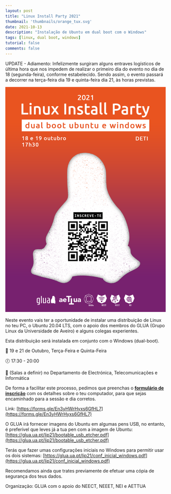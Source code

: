 ```yaml
---
layout: post
title: "Linux Install Party 2021"
thumbnail: 'thumbnails/orange_tux.svg'
date: 2021-10-13
description: "Instalação de Ubuntu em dual boot com o Windows"
tags: [linux, dual boot, windows]
tutorial: false
comments: false
---
```


UPDATE - Adiamento: 
Infelizmente surgiram alguns entraves logísticos de última hora que nos impedem de realizar o primeiro dia do evento no dia de 18 (segunda-feira), conforme estabelecido. Sendo assim, o evento passará a decorrer na terça-feira dia 19 e quinta-feira dia 21, às horas previstas.

![cartaz](cartaz.png)


Neste evento vais ter a oportunidade de instalar uma distribuição de Linux no teu PC, o Ubuntu 20.04 LTS, com o apoio dos membros do GLUA (Grupo Linux da Universidade de Aveiro) e alguns colegas experientes.

Esta distribuição será instalada em conjunto com o Windows (dual-boot).

📆 19 e 21 de Outubro, Terça-Feira e Quinta-Feira

🕖 17:30 - 20:00

📍 (Salas a definir) no Departamento de Electrónica, Telecomunicações e Informática

De forma a facilitar este processo, pedimos que preenchas o [**formulário de inscrição**](https://forms.gle/En3yHWrHyxs6GfHL7) com os detalhes sobre o teu computador, para que sejas encaminhado para a sessão e dia corretos.

Link: [https://forms.gle/En3yHWrHyxs6GfHL7](https://forms.gle/En3yHWrHyxs6GfHL7)


O GLUA irá fornecer imagens do Ubuntu em algumas pens USB, no entanto, é preferível que leves já a tua pen com a imagem de Ubuntu:
 [https://glua.ua.pt/lip21/bootable_usb_etcher.pdf](https://glua.ua.pt/lip21/bootable_usb_etcher.pdf)

Terás que fazer umas configurações iniciais no Windows para permitir usar os dois sistemas:
[https://glua.ua.pt/lip21/conf_inicial_windows.pdf](https://glua.ua.pt/lip21/conf_inicial_windows.pdf)

Recomendamos ainda que trates previamente de efetuar uma cópia de segurança dos teus dados.

Organização: GLUA com o apoio do NEECT, NEEET, NEI e AETTUA
